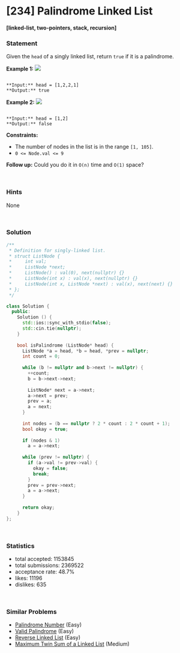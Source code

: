 # [234] Palindrome Linked List

**[linked-list, two-pointers, stack, recursion]**

### Statement

Given the `head` of a singly linked list, return `true` if it is a palindrome.


**Example 1:**
![](https://assets.leetcode.com/uploads/2021/03/03/pal1linked-list.jpg)

```

**Input:** head = [1,2,2,1]
**Output:** true

```

**Example 2:**
![](https://assets.leetcode.com/uploads/2021/03/03/pal2linked-list.jpg)

```

**Input:** head = [1,2]
**Output:** false

```

**Constraints:**
* The number of nodes in the list is in the range `[1, 105]`.
* `0 <= Node.val <= 9`


**Follow up:** Could you do it in `O(n)` time and `O(1)` space?

<br>

### Hints

None

<br>

### Solution

```cpp
/**
 * Definition for singly-linked list.
 * struct ListNode {
 *     int val;
 *     ListNode *next;
 *     ListNode() : val(0), next(nullptr) {}
 *     ListNode(int x) : val(x), next(nullptr) {}
 *     ListNode(int x, ListNode *next) : val(x), next(next) {}
 * };
 */

class Solution {
  public:
    Solution () {
      std::ios::sync_with_stdio(false);
      std::cin.tie(nullptr);
    }
  
    bool isPalindrome (ListNode* head) {
      ListNode *a = head, *b = head, *prev = nullptr;
      int count = 0;
      
      while (b != nullptr and b->next != nullptr) {
        ++count;
        b = b->next->next;
        
        ListNode* next = a->next;
        a->next = prev;
        prev = a;
        a = next;
      }
      
      int nodes = (b == nullptr ? 2 * count : 2 * count + 1);
      bool okay = true;
      
      if (nodes & 1)
        a = a->next;
      
      while (prev != nullptr) {
        if (a->val != prev->val) {
          okay = false;
          break;
        }
        prev = prev->next;
        a = a->next;
      }
      
      return okay;
    }
};
```

<br>

### Statistics

- total accepted: 1153845
- total submissions: 2369522
- acceptance rate: 48.7%
- likes: 11196
- dislikes: 635

<br>

### Similar Problems

- [Palindrome Number](https://leetcode.com/problems/palindrome-number) (Easy)
- [Valid Palindrome](https://leetcode.com/problems/valid-palindrome) (Easy)
- [Reverse Linked List](https://leetcode.com/problems/reverse-linked-list) (Easy)
- [Maximum Twin Sum of a Linked List](https://leetcode.com/problems/maximum-twin-sum-of-a-linked-list) (Medium)
